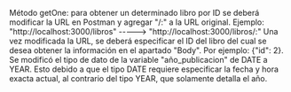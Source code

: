 Método getOne: para obtener un determinado libro por ID se deberá modificar la URL en Postman y agregar "/:" a la URL original. Ejemplo: "http://localhost:3000/libros" -----> "http://localhost:3000/libros/:" 
Una vez modificada la URL, se deberá especificar el ID del libro del cual se desea obtener la información en el apartado "Body". Por ejemplo: {"id": 2}. 
Se modificó el tipo de dato de la variable "año_publicacion" de DATE a YEAR. Esto debido a que el tipo DATE requiere especificar la fecha y hora exacta actual, al contrario del tipo YEAR, que solamente detalla el año.
